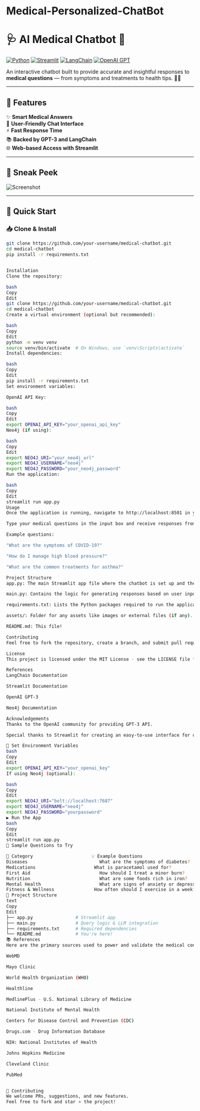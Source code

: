 # Medical-Personalized-ChatBot
# 🩺 AI Medical Chatbot 🤖  
[![Python](https://img.shields.io/badge/Python-3.9+-blue.svg)](https://www.python.org/)
[![Streamlit](https://img.shields.io/badge/Built%20with-Streamlit-ff4b4b?logo=streamlit&logoColor=white)](https://streamlit.io)
[![LangChain](https://img.shields.io/badge/Powered%20by-LangChain-4b8bbe)](https://www.langchain.com/)
[![OpenAI GPT](https://img.shields.io/badge/Model-GPT--3-green?logo=openai)](https://platform.openai.com)

An interactive chatbot built to provide accurate and insightful responses to **medical questions** — from symptoms and treatments to health tips. 🧠💊

---

## 🧩 Features

✨ **Smart Medical Answers**  
🤝 **User-Friendly Chat Interface**  
⚡ **Fast Response Time**  
📚 **Backed by GPT-3 and LangChain**  
🌐 **Web-based Access with Streamlit**

---

## 📸 Sneak Peek

![Screenshot](https://github.com/BhaveshGoswami11/Final-Project-GenerativeAI/blob/main/Sneak%20Peek.png)

---

## 🚀 Quick Start

### 📥 Clone & Install

```bash
git clone https://github.com/your-username/medical-chatbot.git
cd medical-chatbot
pip install -r requirements.txt


Installation
Clone the repository:

bash
Copy
Edit
git clone https://github.com/your-username/medical-chatbot.git
cd medical-chatbot
Create a virtual environment (optional but recommended):

bash
Copy
Edit
python -m venv venv
source venv/bin/activate  # On Windows, use `venv\Scripts\activate`
Install dependencies:

bash
Copy
Edit
pip install -r requirements.txt
Set environment variables:

OpenAI API Key:

bash
Copy
Edit
export OPENAI_API_KEY="your_openai_api_key"
Neo4j (if using):

bash
Copy
Edit
export NEO4J_URI="your_neo4j_url"
export NEO4J_USERNAME="neo4j"
export NEO4J_PASSWORD="your_neo4j_password"
Run the application:

bash
Copy
Edit
streamlit run app.py
Usage
Once the application is running, navigate to http://localhost:8501 in your browser.

Type your medical questions in the input box and receive responses from the chatbot.

Example questions:

"What are the symptoms of COVID-19?"

"How do I manage high blood pressure?"

"What are the common treatments for asthma?"

Project Structure
app.py: The main Streamlit app file where the chatbot is set up and the conversation logic is defined.

main.py: Contains the logic for generating responses based on user input (using OpenAI GPT-3).

requirements.txt: Lists the Python packages required to run the application.

assets/: Folder for any assets like images or external files (if any).

README.md: This file!

Contributing
Feel free to fork the repository, create a branch, and submit pull requests with improvements or bug fixes. If you have any suggestions, open an issue.

License
This project is licensed under the MIT License - see the LICENSE file for details.

References
LangChain Documentation

Streamlit Documentation

OpenAI GPT-3

Neo4j Documentation

Acknowledgements
Thanks to the OpenAI community for providing GPT-3 API.

Special thanks to Streamlit for creating an easy-to-use interface for deploying applications.

🔐 Set Environment Variables
bash
Copy
Edit
export OPENAI_API_KEY="your_openai_key"
If using Neo4j (optional):

bash
Copy
Edit
export NEO4J_URI="bolt://localhost:7687"
export NEO4J_USERNAME="neo4j"
export NEO4J_PASSWORD="yourpassword"
▶️ Run the App
bash
Copy
Edit
streamlit run app.py
💬 Sample Questions to Try

🧪 Category	                    💡 Example Questions
Diseases	                       What are the symptoms of diabetes?
Medications                    	 What is paracetamol used for?
First Aid	                       How should I treat a minor burn?
Nutrition	                       What are some foods rich in iron?
Mental Health	                   What are signs of anxiety or depression?
Fitness & Wellness	             How often should I exercise in a week?
📁 Project Structure
text
Copy
Edit
├── app.py                # Streamlit app
├── main.py               # Query logic & LLM integration
├── requirements.txt      # Required dependencies
└── README.md             # You're here!
📚 References
Here are the primary sources used to power and validate the medical content:

WebMD

Mayo Clinic

World Health Organization (WHO)

Healthline

MedlinePlus - U.S. National Library of Medicine

National Institute of Mental Health

Centers for Disease Control and Prevention (CDC)

Drugs.com - Drug Information Database

NIH: National Institutes of Health

Johns Hopkins Medicine

Cleveland Clinic

PubMed


🧠 Contributing
We welcome PRs, suggestions, and new features.
Feel free to fork and star ⭐ the project!
